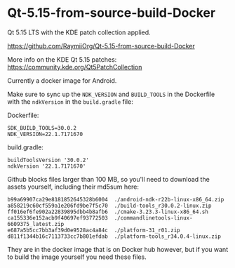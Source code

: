 # Qt-5.15-from-source-build-Docker

Qt 5.15 LTS with the KDE patch collection applied.


https://github.com/RaymiiOrg/Qt-5.15-from-source-build-Docker

More info on the KDE Qt 5.15 patches: https://community.kde.org/Qt5PatchCollection

Currently a docker image for Android.

Make sure to sync up the `NDK_VERSION` and `BUILD_TOOLS` in the Dockerfile with the `ndkVersion` in the `build.gradle` file:

Dockerfile:

    SDK_BUILD_TOOLS=30.0.2
    NDK_VERSION=22.1.7171670

build.gradle:

    buildToolsVersion '30.0.2'
    ndkVersion '22.1.7171670'


Github blocks files larger than 100 MB, so you'll need to download the assets
yourself, including their md5sum here:

    b99a69907ca29e8181852645328b6004  ./android-ndk-r22b-linux-x86_64.zip
    a858219c60cf559a1e206fd9be7f5c70  ./build-tools_r30.0.2-linux.zip
    ff016ef6fe902a22839895dbb4b8afb6  ./cmake-3.23.3-linux-x86_64.sh
    ca155336e152acb9f40697ef93772503  ./commandlinetools-linux-6609375_latest.zip
    e687a5b5cc7bb3af39d0e9528ac4a84c  ./platform-31_r01.zip
    d811f1344b16c7113733cc7b801efdab  ./platform-tools_r34.0.4-linux.zip

They are in the docker image that is on Docker hub however, but if you want to build the image
yourself you need these files.
